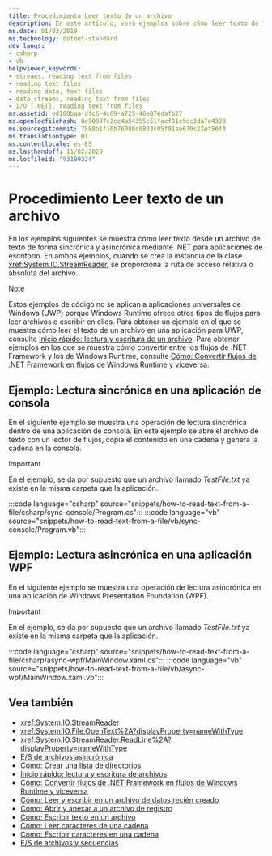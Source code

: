 ```yaml
---
title: Procedimiento Leer texto de un archivo
description: En este artículo, verá ejemplos sobre cómo leer texto de forma sincrónica y asincrónica desde un archivo de texto mediante la clase StreamReader de .NET para aplicaciones de escritorio.
ms.date: 01/03/2019
ms.technology: dotnet-standard
dev_langs:
- csharp
- vb
helpviewer_keywords:
- streams, reading text from files
- reading text files
- reading data, text files
- data streams, reading text from files
- I/O [.NET], reading text from files
ms.assetid: ed180baa-dfc6-4c69-a725-46e87edafb27
ms.openlocfilehash: 0e90887c2cc4a54355c51facf91c9cc3da7e4320
ms.sourcegitcommit: 7588b1f16b7608bc6833c05f91ae670c22ef56f8
ms.translationtype: HT
ms.contentlocale: es-ES
ms.lasthandoff: 11/02/2020
ms.locfileid: "93189334"
---
```

# <a name="how-to-read-text-from-a-file"></a>Procedimiento Leer texto de un archivo

En los ejemplos siguientes se muestra cómo leer texto desde un archivo de texto de forma sincrónica y asincrónica mediante .NET para aplicaciones de escritorio. En ambos ejemplos, cuando se crea la instancia de la clase <xref:System.IO.StreamReader>, se proporciona la ruta de acceso relativa o absoluta del archivo.
  
> [!NOTE]
> Estos ejemplos de código no se aplican a aplicaciones universales de Windows (UWP) porque Windows Runtime ofrece otros tipos de flujos para leer archivos o escribir en ellos. Para obtener un ejemplo en el que se muestra cómo leer el texto de un archivo en una aplicación para UWP, consulte [Inicio rápido: lectura y escritura de un archivo](/previous-versions/windows/apps/hh758325(v=win.10)). Para obtener ejemplos en los que se muestra cómo convertir entre los flujos de .NET Framework y los de Windows Runtime, consulte [Cómo: Convertir flujos de .NET Framework en flujos de Windows Runtime y viceversa](how-to-convert-between-dotnet-streams-and-winrt-streams.md).  
  
## <a name="example-synchronous-read-in-a-console-app"></a>Ejemplo: Lectura sincrónica en una aplicación de consola  
En el siguiente ejemplo se muestra una operación de lectura sincrónica dentro de una aplicación de consola. En este ejemplo se abre el archivo de texto con un lector de flujos, copia el contenido en una cadena y genera la cadena en la consola.  
  
> [!IMPORTANT]
> En el ejemplo, se da por supuesto que un archivo llamado *TestFile.txt* ya existe en la misma carpeta que la aplicación.  

:::code language="csharp" source="snippets/how-to-read-text-from-a-file/csharp/sync-console/Program.cs":::
:::code language="vb" source="snippets/how-to-read-text-from-a-file/vb/sync-console/Program.vb":::
  
## <a name="example-asynchronous-read-in-a-wpf-app"></a>Ejemplo: Lectura asincrónica en una aplicación WPF
 En el siguiente ejemplo se muestra una operación de lectura asincrónica en una aplicación de Windows Presentation Foundation (WPF).  
  
> [!IMPORTANT]
> En el ejemplo, se da por supuesto que un archivo llamado *TestFile.txt* ya existe en la misma carpeta que la aplicación.  

:::code language="csharp" source="snippets/how-to-read-text-from-a-file/csharp/async-wpf/MainWindow.xaml.cs":::
:::code language="vb" source="snippets/how-to-read-text-from-a-file/vb/async-wpf/MainWindow.xaml.vb":::
  
## <a name="see-also"></a>Vea también

- <xref:System.IO.StreamReader>  
- <xref:System.IO.File.OpenText%2A?displayProperty=nameWithType>  
- <xref:System.IO.StreamReader.ReadLine%2A?displayProperty=nameWithType>  
- [E/S de archivos asincrónica](asynchronous-file-i-o.md)  
- [Cómo: Crear una lista de directorios](/previous-versions/dotnet/netframework-4.0/5cf8zcfh(v=vs.100))  
- [Inicio rápido: lectura y escritura de archivos](/previous-versions/windows/apps/hh758325(v=win.10))  
- [Cómo: Convertir flujos de .NET Framework en flujos de Windows Runtime y viceversa](how-to-convert-between-dotnet-streams-and-winrt-streams.md)  
- [Cómo: Leer y escribir en un archivo de datos recién creado](how-to-read-and-write-to-a-newly-created-data-file.md)  
- [Cómo: Abrir y anexar a un archivo de registro](how-to-open-and-append-to-a-log-file.md)  
- [Cómo: Escribir texto en un archivo](how-to-write-text-to-a-file.md)  
- [Cómo: Leer caracteres de una cadena](how-to-read-characters-from-a-string.md)  
- [Cómo: Escribir caracteres en una cadena](how-to-write-characters-to-a-string.md)  
- [E/S de archivos y secuencias](index.md)
